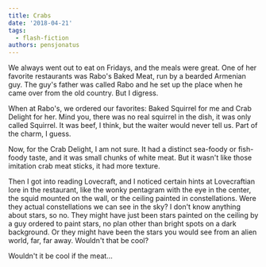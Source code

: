 ```yaml
---
title: Crabs
date: '2018-04-21'
tags:
  - flash-fiction
authors: pensjonatus
---
```


We always went out to eat on Fridays, and the meals were great. One of her
favorite restaurants was Rabo's Baked Meat, run by a bearded Armenian guy. The
guy's father was called Rabo and he set up the place when he came over from the
old country. But I digress.

<!-- truncate -->

When at Rabo's, we ordered our favorites: Baked Squirrel for me and Crab Delight
for her. Mind you, there was no real squirrel in the dish, it was only called
Squirrel. It was beef, I think, but the waiter would never tell us. Part of the
charm, I guess.

Now, for the Crab Delight, I am not sure. It had a distinct sea-foody or
fish-foody taste, and it was small chunks of white meat. But it wasn't like
those imitation crab meat sticks, it had more texture.

Then I got into reading Lovecraft, and I noticed certain hints at Lovecraftian
lore in the restaurant, like the wonky pentagram with the eye in the center, the
squid mounted on the wall, or the ceiling painted in constellations. Were they
actual constellations we can see in the sky? I don't know anything about stars,
so no. They might have just been stars painted on the ceiling by a guy ordered
to paint stars, no plan other than bright spots on a dark background. Or they
might have been the stars you would see from an alien world, far, far away.
Wouldn't that be cool?

Wouldn't it be cool if the meat...
